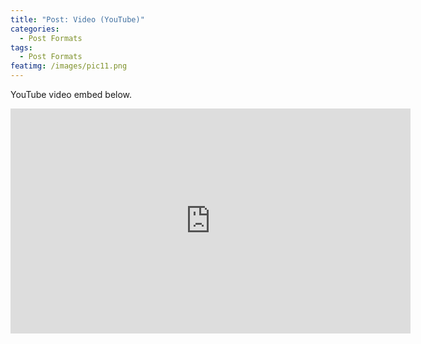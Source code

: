 ```yaml
---
title: "Post: Video (YouTube)"
categories:
  - Post Formats
tags:
  - Post Formats
featimg: /images/pic11.png
---
```


YouTube video embed below.

<iframe width="640" height="360" src="https://www.youtube-nocookie.com/embed/l2Of1-d5E5o?controls=0&amp;showinfo=0" frameborder="0" allowfullscreen></iframe>